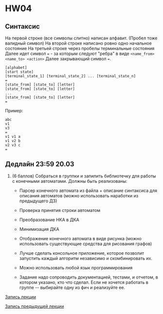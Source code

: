 # HW04

## Синтаксис

На первой строке (все символы слитно) написан алфавит. (Пробел тоже валидный символ)
На второй строке написано ровно одно начальное состояние
На третьей строке через пробелы терминальные состояния
Далее идет символ `=` - за которым следуют "ребра" в виде
`<name_from> <name_to> <action>`
Далее закрывающий символ `=`.

```
[alphabet]
[start state]
[terminal_state_1] [terminal_state_2] ... [terminal_state_n]
=
[state_from] [state_to] [letter]
[state_from] [state_to] [letter]
...
[state_from] [state_to] [letter]
=
```

Пример:
```
abc
v1
v3
= 
v1 v1 a
v1 v2 b
v2 v3 c
=
```

## Дедлайн 23:59 20.03

1. (6 баллов) Собраться в группки и запилить библиотечку для работы с конечными автоматами. Должны быть реализованы:

    * Парсер конечного автомата из файла + описание синтаксиса для описания автоматов (можно использовать наработки из предыдущего ДЗ)
    * Проверка принятия строки автоматом
    * Преобразование НКА в ДКА
    * Минимизация ДКА
    * Отображение конечного автомата в виде рисунка (можно использовать существующие средства для рисования графов)

    * Лучше сделать консольное приложение, которое позволит запустить каждый алгоритм независимо и скомбинировать их.

    * Можно использовать любой язык программирования

    * Задание надо сопроводить документацией, тестами, и отчетом, в котором указано, кто что сделал. Если не хочется работать в группе -- выбирайте одну из фич и реализуйте ее.


[Запись лекции](https://drive.google.com/file/d/1H931HQPtDvoUoN34qVMCDpImO1sU-fJ9/view?usp=sharing)

[Запись предыдущей лекции](https://drive.google.com/file/d/1kHhF037POrajDCp-7P3aXEJjYjUrWuNe/view?usp=sharing)